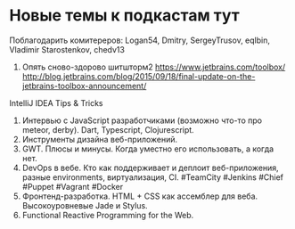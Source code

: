 # Новые темы к подкастам тут

Поблагодарить комитереров: Logan54, Dmitry, SergeyTrusov, eqlbin, Vladimir Starostenkov, chedv13


1. Опять сново-здорово шитшторм2
https://www.jetbrains.com/toolbox/
http://blog.jetbrains.com/blog/2015/09/18/final-update-on-the-jetbrains-toolbox-announcement/

IntelliJ IDEA Tips & Tricks

1. Интервью с JavaScript разработчиками (возможно что-то про meteor, derby). Dart, Typescript, Clojurescript.
2. Инструменты дизайна веб-приложений.
3. GWT. Плюсы и минусы. Когда уместно его использовать, а когда нет.
4. DevOps в вебе. Кто как поддерживает и деплоит веб-приложения, разные environments, виртуализация, CI.  #TeamCity #Jenkins #Chief #Puppet #Vagrant #Docker
5. Фронтенд-разработка. HTML + CSS как ассемблер для веба. Высокоуровневые Jade и Stylus.
6. Functional Reactive Programming for the Web.
